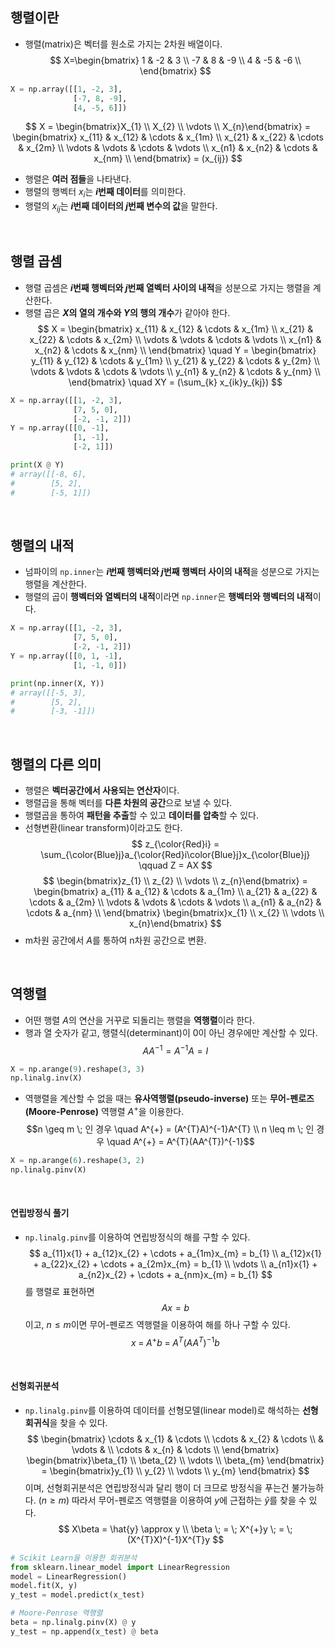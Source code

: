 ## 행렬이란
* 행렬(matrix)은 벡터를 원소로 가지는 2차원 배열이다.
$$
X=\begin{bmatrix}
1 & -2 & 3 \\
-7 & 8 & -9 \\
4 & -5 & -6 \\
\end{bmatrix}
$$
``` python
X = np.array([[1, -2, 3],
              [-7, 8, -9],
              [4, -5, 6]])
```
$$
X = \begin{bmatrix}X_{1} \\ X_{2} \\ \vdots \\ X_{n}\end{bmatrix} = 
\begin{bmatrix}
x_{11} & x_{12} & \cdots & x_{1m} \\
x_{21} & x_{22} & \cdots & x_{2m} \\
\vdots & \vdots & \cdots & \vdots \\
x_{n1} & x_{n2} & \cdots & x_{nm} \\
\end{bmatrix} = (x_{ij})
$$

* 행렬은 **여러 점들**을 나타낸다.
* 행렬의 행벡터 $x_{i}$는 **$i$번째 데이터**를 의미한다.
* 행렬의 $x_{ij}$는 **$i$번째 데이터의 $j$번째 변수의 값**을 말한다.

<br />

## 행렬 곱셈
* 행렬 곱셈은 **$i$번째 행벡터와 $j$번째 열벡터 사이의 내적**을 성분으로 가지는 행렬을 계산한다.
* 행렬 곱은 **$X$의 열의 개수와 $Y$의 행의 개수**가 같아야 한다.
$$
X = \begin{bmatrix}
x_{11} & x_{12} & \cdots & x_{1m} \\
x_{21} & x_{22} & \cdots & x_{2m} \\
\vdots & \vdots & \cdots & \vdots \\
x_{n1} & x_{n2} & \cdots & x_{nm} \\
\end{bmatrix} \quad
Y = \begin{bmatrix}
y_{11} & y_{12} & \cdots & y_{1m} \\
y_{21} & y_{22} & \cdots & y_{2m} \\
\vdots & \vdots & \cdots & \vdots \\
y_{n1} & y_{n2} & \cdots & y_{nm} \\
\end{bmatrix} \quad
XY = (\sum_{k} x_{ik}y_{kj})
$$
``` python
X = np.array([[1, -2, 3],
              [7, 5, 0],
              [-2, -1, 2]])
Y = np.array([[0, -1],
              [1, -1],
              [-2, 1]])

print(X @ Y)
# array([[-8, 6],
#        [5, 2],
#        [-5, 1]])
```

<br />

## 행렬의 내적
* 넘파이의 ```np.inner```는 **$i$번째 행벡터와 $j$번째 행벡터 사이의 내적**을 성분으로 가지는 행렬을 계산한다.
* 행렬의 곱이 **행벡터와 열벡터의 내적**이라면 ```np.inner```은 **행벡터와 행벡터의 내적**이다.
``` python
X = np.array([[1, -2, 3],
              [7, 5, 0],
              [-2, -1, 2]])
Y = np.array([[0, 1, -1],
              [1, -1, 0]])

print(np.inner(X, Y))
# array([[-5, 3],
#        [5, 2],
#        [-3, -1]])
```

<br />

## 행렬의 다른 의미
* 행렬은 **벡터공간에서 사용되는 연산자**이다.
* 행렬곱을 통해 벡터를 **다른 차원의 공간**으로 보낼 수 있다.
* 행렬곱을 통하여 **패턴을 추출**할 수 있고 **데이터를 압축**할 수 있다.
* 선형변환(linear transform)이라고도 한다.
$$
z_{\color{Red}i} = \sum_{\color{Blue}j}a_{\color{Red}i\color{Blue}j}x_{\color{Blue}j} \qquad
Z = AX
$$
$$
\begin{bmatrix}z_{1} \\ z_{2} \\ \vdots \\ z_{n}\end{bmatrix} = 
\begin{bmatrix}
a_{11} & a_{12} & \cdots & a_{1m} \\
a_{21} & a_{22} & \cdots & a_{2m} \\
\vdots & \vdots & \cdots & \vdots \\
a_{n1} & a_{n2} & \cdots & a_{nm} \\
\end{bmatrix}
\begin{bmatrix}x_{1} \\ x_{2} \\ \vdots \\ x_{n}\end{bmatrix}
$$
* m차원 공간에서 $A$를 통하여 n차원 공간으로 변환.

<br />

## 역행렬
* 어떤 행렬 $A$의 연산을 거꾸로 되돌리는 행렬을 **역행렬**이라 한다.
* 행과 열 숫자가 같고, 행렬식(determinant)이 0이 아닌 경우에만 계산할 수 있다.
$$AA^{-1} = A^{-1}A = I$$
``` python
X = np.arange(9).reshape(3, 3)
np.linalg.inv(X)
```

* 역행렬을 계산할 수 없을 때는 **유사역행렬(pseudo-inverse)** 또는 **무어-펜로즈(Moore-Penrose)** 역행렬 $A^{+}$을 이용한다.
$$n \geq m \; 인 경우 \quad A^{+} = (A^{T}A)^{-1}A^{T} \\
n \leq m \; 인 경우 \quad A^{+} = A^{T}(AA^{T})^{-1}$$
``` python
X = np.arange(6).reshape(3, 2)
np.linalg.pinv(X)
```

<br />

#### 연립방정식 풀기
* ```np.linalg.pinv```를 이용하여 연립방정식의 해를 구할 수 있다.
$$
a_{11}x{1} + a_{12}x_{2} + \cdots + a_{1m}x_{m} = b_{1} \\
a_{12}x{1} + a_{22}x_{2} + \cdots + a_{2m}x_{m} = b_{1} \\
\vdots \\
a_{n1}x{1} + a_{n2}x_{2} + \cdots + a_{nm}x_{m} = b_{1}
$$
를 행렬로 표현하면
$$
Ax = b
$$
이고, $n \leq m$이면 무어-펜로즈 역행렬을 이용하여 해를 하나 구할 수 있다.
$$ x \; = \; A^{+}b \; = \; A^{T}(AA^{T})^{-1}b$$

<br />

#### 선형회귀분석
* ```np.linalg.pinv```를 이용하여 데이터를 선형모델(linear model)로 해석하는 **선형회귀식**을 찾을 수 있다.
$$
\begin{bmatrix}
\cdots & x_{1} & \cdots \\
\cdots & x_{2} & \cdots \\
& \vdots & \\
\cdots & x_{n} & \cdots \\
\end{bmatrix}
\begin{bmatrix}\beta_{1} \\ \beta_{2} \\ \vdots \\ \beta_{m} \end{bmatrix} = 
\begin{bmatrix}y_{1} \\ y_{2} \\ \vdots \\ y_{m} \end{bmatrix}
$$
이며, 선형회귀분석은 연립방정식과 달리 행이 더 크므로 방정식을 푸는건 불가능하다. ($n \geq m$)
따라서 무어-펜로즈 역행렬을 이용하여 $y$에 근접하는 $\hat{y}$를 찾을 수 있다.
$$
X\beta = \hat{y} \approx y \\
\beta \; = \; X^{+}y \; = \; (X^{T}X)^{-1}X^{T}y
$$
``` python
# Scikit Learn을 이용한 회귀분석
from sklearn.linear_model import LinearRegression
model = LinearRegression()
model.fit(X, y)
y_test = model.predict(x_test)

# Moore-Penrose 역행렬
beta = np.linalg.pinv(X) @ y
y_test = np.append(x_test) @ beta
```